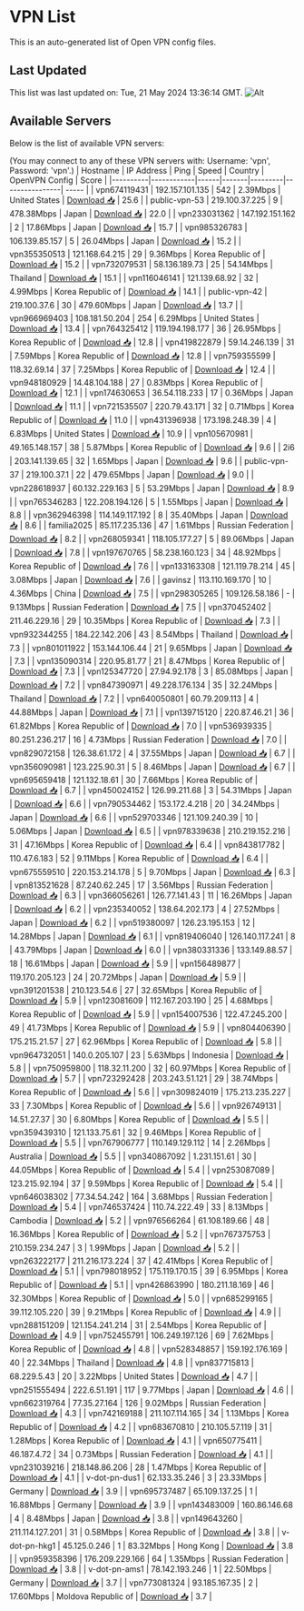# VPN List

This is an auto-generated list of Open VPN config files.

## Last Updated

This list was last updated on: Tue, 21 May 2024 13:36:14 GMT.
![Alt](https://repobeats.axiom.co/api/embed/186b98318ef1479477931607c1ad7d823f12451f.svg "Repobeats analytics image")

## Available Servers

Below is the list of available VPN servers:

(You may connect to any of these VPN servers with: Username: 'vpn', Password: 'vpn'.)
| Hostname | IP Address | Ping | Speed | Country | OpenVPN Config | Score |
|----------|------------|------|-------|---------|----------------| ----- |
| vpn674119431 | 192.157.101.135 | 542 | 2.39Mbps | United States | [Download 📥](./configs/server_0_US.ovpn) | 25.6 |
| public-vpn-53 | 219.100.37.225 | 9 | 478.38Mbps | Japan | [Download 📥](./configs/server_1_JP.ovpn) | 22.0 |
| vpn233031362 | 147.192.151.162 | 2 | 17.86Mbps | Japan | [Download 📥](./configs/server_2_JP.ovpn) | 15.7 |
| vpn985326783 | 106.139.85.157 | 5 | 26.04Mbps | Japan | [Download 📥](./configs/server_3_JP.ovpn) | 15.2 |
| vpn355350513 | 121.168.64.215 | 29 | 9.36Mbps | Korea Republic of | [Download 📥](./configs/server_4_KR.ovpn) | 15.2 |
| vpn732079531 | 58.136.189.73 | 25 | 54.14Mbps | Thailand | [Download 📥](./configs/server_5_TH.ovpn) | 15.1 |
| vpn116046141 | 121.139.68.92 | 32 | 4.99Mbps | Korea Republic of | [Download 📥](./configs/server_6_KR.ovpn) | 14.1 |
| public-vpn-42 | 219.100.37.6 | 30 | 479.60Mbps | Japan | [Download 📥](./configs/server_7_JP.ovpn) | 13.7 |
| vpn966969403 | 108.181.50.204 | 254 | 6.29Mbps | United States | [Download 📥](./configs/server_8_US.ovpn) | 13.4 |
| vpn764325412 | 119.194.198.177 | 36 | 26.95Mbps | Korea Republic of | [Download 📥](./configs/server_9_KR.ovpn) | 12.8 |
| vpn419822879 | 59.14.246.139 | 31 | 7.59Mbps | Korea Republic of | [Download 📥](./configs/server_10_KR.ovpn) | 12.8 |
| vpn759355599 | 118.32.69.14 | 37 | 7.25Mbps | Korea Republic of | [Download 📥](./configs/server_11_KR.ovpn) | 12.4 |
| vpn948180929 | 14.48.104.188 | 27 | 0.83Mbps | Korea Republic of | [Download 📥](./configs/server_12_KR.ovpn) | 12.1 |
| vpn174630653 | 36.54.118.233 | 17 | 0.36Mbps | Japan | [Download 📥](./configs/server_13_JP.ovpn) | 11.1 |
| vpn721535507 | 220.79.43.171 | 32 | 0.71Mbps | Korea Republic of | [Download 📥](./configs/server_14_KR.ovpn) | 11.0 |
| vpn431396938 | 173.198.248.39 | 4 | 6.83Mbps | United States | [Download 📥](./configs/server_15_US.ovpn) | 10.9 |
| vpn105670981 | 49.165.148.157 | 38 | 5.87Mbps | Korea Republic of | [Download 📥](./configs/server_16_KR.ovpn) | 9.6 |
| 2i6 | 203.141.139.65 | 32 | 1.65Mbps | Japan | [Download 📥](./configs/server_17_JP.ovpn) | 9.6 |
| public-vpn-37 | 219.100.37.1 | 22 | 479.65Mbps | Japan | [Download 📥](./configs/server_18_JP.ovpn) | 9.0 |
| vpn228618937 | 60.132.229.163 | 5 | 53.29Mbps | Japan | [Download 📥](./configs/server_19_JP.ovpn) | 8.9 |
| vpn765346283 | 122.208.194.126 | 5 | 1.55Mbps | Japan | [Download 📥](./configs/server_20_JP.ovpn) | 8.8 |
| vpn362946398 | 114.149.117.192 | 8 | 35.40Mbps | Japan | [Download 📥](./configs/server_21_JP.ovpn) | 8.6 |
| familia2025 | 85.117.235.136 | 47 | 1.61Mbps | Russian Federation | [Download 📥](./configs/server_22_RU.ovpn) | 8.2 |
| vpn268059341 | 118.105.177.27 | 5 | 89.06Mbps | Japan | [Download 📥](./configs/server_23_JP.ovpn) | 7.8 |
| vpn197670765 | 58.238.160.123 | 34 | 48.92Mbps | Korea Republic of | [Download 📥](./configs/server_24_KR.ovpn) | 7.6 |
| vpn133163308 | 121.119.78.214 | 45 | 3.08Mbps | Japan | [Download 📥](./configs/server_25_JP.ovpn) | 7.6 |
| gavinsz | 113.110.169.170 | 10 | 4.36Mbps | China | [Download 📥](./configs/server_26_CN.ovpn) | 7.5 |
| vpn298305265 | 109.126.58.186 | - | 9.13Mbps | Russian Federation | [Download 📥](./configs/server_27_RU.ovpn) | 7.5 |
| vpn370452402 | 211.46.229.16 | 29 | 10.35Mbps | Korea Republic of | [Download 📥](./configs/server_28_KR.ovpn) | 7.3 |
| vpn932344255 | 184.22.142.206 | 43 | 8.54Mbps | Thailand | [Download 📥](./configs/server_29_TH.ovpn) | 7.3 |
| vpn801011922 | 153.144.106.44 | 21 | 9.65Mbps | Japan | [Download 📥](./configs/server_30_JP.ovpn) | 7.3 |
| vpn135090314 | 220.95.81.77 | 21 | 8.47Mbps | Korea Republic of | [Download 📥](./configs/server_31_KR.ovpn) | 7.3 |
| vpn125347720 | 27.94.92.178 | 3 | 85.08Mbps | Japan | [Download 📥](./configs/server_32_JP.ovpn) | 7.2 |
| vpn847390971 | 49.228.176.134 | 35 | 32.24Mbps | Thailand | [Download 📥](./configs/server_33_TH.ovpn) | 7.2 |
| vpn640050801 | 60.79.209.113 | 4 | 44.88Mbps | Japan | [Download 📥](./configs/server_34_JP.ovpn) | 7.1 |
| vpn139715120 | 220.87.46.21 | 36 | 61.82Mbps | Korea Republic of | [Download 📥](./configs/server_35_KR.ovpn) | 7.0 |
| vpn536939335 | 80.251.236.217 | 16 | 4.73Mbps | Russian Federation | [Download 📥](./configs/server_36_RU.ovpn) | 7.0 |
| vpn829072158 | 126.38.61.172 | 4 | 37.55Mbps | Japan | [Download 📥](./configs/server_37_JP.ovpn) | 6.7 |
| vpn356090981 | 123.225.90.31 | 5 | 8.46Mbps | Japan | [Download 📥](./configs/server_38_JP.ovpn) | 6.7 |
| vpn695659418 | 121.132.18.61 | 30 | 7.66Mbps | Korea Republic of | [Download 📥](./configs/server_39_KR.ovpn) | 6.7 |
| vpn450024152 | 126.99.211.68 | 3 | 54.31Mbps | Japan | [Download 📥](./configs/server_40_JP.ovpn) | 6.6 |
| vpn790534462 | 153.172.4.218 | 20 | 34.24Mbps | Japan | [Download 📥](./configs/server_41_JP.ovpn) | 6.6 |
| vpn529703346 | 121.109.240.39 | 10 | 5.06Mbps | Japan | [Download 📥](./configs/server_42_JP.ovpn) | 6.5 |
| vpn978339638 | 210.219.152.216 | 31 | 47.16Mbps | Korea Republic of | [Download 📥](./configs/server_43_KR.ovpn) | 6.4 |
| vpn843817782 | 110.47.6.183 | 52 | 9.11Mbps | Korea Republic of | [Download 📥](./configs/server_44_KR.ovpn) | 6.4 |
| vpn675559510 | 220.153.214.178 | 5 | 9.70Mbps | Japan | [Download 📥](./configs/server_45_JP.ovpn) | 6.3 |
| vpn813521628 | 87.240.62.245 | 17 | 3.56Mbps | Russian Federation | [Download 📥](./configs/server_46_RU.ovpn) | 6.3 |
| vpn366056261 | 126.77.141.43 | 11 | 16.26Mbps | Japan | [Download 📥](./configs/server_47_JP.ovpn) | 6.2 |
| vpn235340052 | 138.64.202.173 | 4 | 27.52Mbps | Japan | [Download 📥](./configs/server_48_JP.ovpn) | 6.2 |
| vpn519380097 | 126.23.195.153 | 12 | 14.28Mbps | Japan | [Download 📥](./configs/server_49_JP.ovpn) | 6.1 |
| vpn819406040 | 126.140.117.241 | 8 | 43.79Mbps | Japan | [Download 📥](./configs/server_50_JP.ovpn) | 6.0 |
| vpn380331336 | 133.149.88.57 | 18 | 16.61Mbps | Japan | [Download 📥](./configs/server_51_JP.ovpn) | 5.9 |
| vpn156489877 | 119.170.205.123 | 24 | 20.72Mbps | Japan | [Download 📥](./configs/server_52_JP.ovpn) | 5.9 |
| vpn391201538 | 210.123.54.6 | 27 | 32.65Mbps | Korea Republic of | [Download 📥](./configs/server_53_KR.ovpn) | 5.9 |
| vpn123081609 | 112.167.203.190 | 25 | 4.68Mbps | Korea Republic of | [Download 📥](./configs/server_54_KR.ovpn) | 5.9 |
| vpn154007536 | 122.47.245.200 | 49 | 41.73Mbps | Korea Republic of | [Download 📥](./configs/server_55_KR.ovpn) | 5.9 |
| vpn804406390 | 175.215.21.57 | 27 | 62.96Mbps | Korea Republic of | [Download 📥](./configs/server_56_KR.ovpn) | 5.8 |
| vpn964732051 | 140.0.205.107 | 23 | 5.63Mbps | Indonesia | [Download 📥](./configs/server_57_ID.ovpn) | 5.8 |
| vpn750959800 | 118.32.11.200 | 32 | 60.97Mbps | Korea Republic of | [Download 📥](./configs/server_58_KR.ovpn) | 5.7 |
| vpn723292428 | 203.243.51.121 | 29 | 38.74Mbps | Korea Republic of | [Download 📥](./configs/server_59_KR.ovpn) | 5.6 |
| vpn309824019 | 175.213.235.227 | 33 | 7.30Mbps | Korea Republic of | [Download 📥](./configs/server_60_KR.ovpn) | 5.6 |
| vpn926749131 | 14.51.27.37 | 30 | 6.80Mbps | Korea Republic of | [Download 📥](./configs/server_61_KR.ovpn) | 5.5 |
| vpn359439310 | 121.133.75.61 | 32 | 9.46Mbps | Korea Republic of | [Download 📥](./configs/server_62_KR.ovpn) | 5.5 |
| vpn767906777 | 110.149.129.112 | 14 | 2.26Mbps | Australia | [Download 📥](./configs/server_63_AU.ovpn) | 5.5 |
| vpn340867092 | 1.231.151.61 | 30 | 44.05Mbps | Korea Republic of | [Download 📥](./configs/server_64_KR.ovpn) | 5.4 |
| vpn253087089 | 123.215.92.194 | 37 | 9.59Mbps | Korea Republic of | [Download 📥](./configs/server_65_KR.ovpn) | 5.4 |
| vpn646038302 | 77.34.54.242 | 164 | 3.68Mbps | Russian Federation | [Download 📥](./configs/server_66_RU.ovpn) | 5.4 |
| vpn746537424 | 110.74.222.49 | 33 | 8.13Mbps | Cambodia | [Download 📥](./configs/server_67_KH.ovpn) | 5.2 |
| vpn976566264 | 61.108.189.66 | 48 | 16.36Mbps | Korea Republic of | [Download 📥](./configs/server_68_KR.ovpn) | 5.2 |
| vpn767375753 | 210.159.234.247 | 3 | 1.99Mbps | Japan | [Download 📥](./configs/server_69_JP.ovpn) | 5.2 |
| vpn263222177 | 211.216.173.224 | 37 | 42.41Mbps | Korea Republic of | [Download 📥](./configs/server_70_KR.ovpn) | 5.1 |
| vpn798018952 | 175.119.170.15 | 39 | 6.95Mbps | Korea Republic of | [Download 📥](./configs/server_71_KR.ovpn) | 5.1 |
| vpn426863990 | 180.211.18.169 | 46 | 32.30Mbps | Korea Republic of | [Download 📥](./configs/server_72_KR.ovpn) | 5.0 |
| vpn685299165 | 39.112.105.220 | 39 | 9.21Mbps | Korea Republic of | [Download 📥](./configs/server_73_KR.ovpn) | 4.9 |
| vpn288151209 | 121.154.241.214 | 31 | 2.54Mbps | Korea Republic of | [Download 📥](./configs/server_74_KR.ovpn) | 4.9 |
| vpn752455791 | 106.249.197.126 | 69 | 7.62Mbps | Korea Republic of | [Download 📥](./configs/server_75_KR.ovpn) | 4.8 |
| vpn528348857 | 159.192.176.169 | 40 | 22.34Mbps | Thailand | [Download 📥](./configs/server_76_TH.ovpn) | 4.8 |
| vpn837715813 | 68.229.5.43 | 20 | 3.22Mbps | United States | [Download 📥](./configs/server_77_US.ovpn) | 4.7 |
| vpn251555494 | 222.6.51.191 | 117 | 9.77Mbps | Japan | [Download 📥](./configs/server_78_JP.ovpn) | 4.6 |
| vpn662319764 | 77.35.27.164 | 126 | 9.02Mbps | Russian Federation | [Download 📥](./configs/server_79_RU.ovpn) | 4.3 |
| vpn742169188 | 211.107.114.165 | 34 | 1.13Mbps | Korea Republic of | [Download 📥](./configs/server_80_KR.ovpn) | 4.2 |
| vpn683670810 | 210.105.57.119 | 31 | 1.28Mbps | Korea Republic of | [Download 📥](./configs/server_81_KR.ovpn) | 4.1 |
| vpn650775411 | 46.187.4.72 | 34 | 0.73Mbps | Russian Federation | [Download 📥](./configs/server_82_RU.ovpn) | 4.1 |
| vpn231039216 | 218.148.86.206 | 28 | 1.47Mbps | Korea Republic of | [Download 📥](./configs/server_83_KR.ovpn) | 4.1 |
| v-dot-pn-dus1 | 62.133.35.246 | 3 | 23.33Mbps | Germany | [Download 📥](./configs/server_84_DE.ovpn) | 3.9 |
| vpn695737487 | 65.109.137.25 | 1 | 16.88Mbps | Germany | [Download 📥](./configs/server_85_DE.ovpn) | 3.9 |
| vpn143483009 | 160.86.146.68 | 4 | 8.48Mbps | Japan | [Download 📥](./configs/server_86_JP.ovpn) | 3.8 |
| vpn149643260 | 211.114.127.201 | 31 | 0.58Mbps | Korea Republic of | [Download 📥](./configs/server_87_KR.ovpn) | 3.8 |
| v-dot-pn-hkg1 | 45.125.0.246 | 1 | 83.32Mbps | Hong Kong | [Download 📥](./configs/server_88_HK.ovpn) | 3.8 |
| vpn959358396 | 176.209.229.166 | 64 | 1.35Mbps | Russian Federation | [Download 📥](./configs/server_89_RU.ovpn) | 3.8 |
| v-dot-pn-ams1 | 78.142.193.246 | 1 | 22.50Mbps | Germany | [Download 📥](./configs/server_90_DE.ovpn) | 3.7 |
| vpn773081324 | 93.185.167.35 | 2 | 17.60Mbps | Moldova Republic of | [Download 📥](./configs/server_91_MD.ovpn) | 3.7 |
